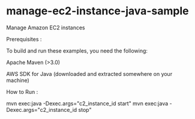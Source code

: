 # manage-ec2-instance-java-sample
Manage Amazon EC2 instances

Prerequisites :

To build and run these examples, you need the following:

Apache Maven (>3.0)

AWS SDK for Java (downloaded and extracted somewhere on your machine)


How to Run :

mvn exec:java  -Dexec.args="c2_instance_id start"
mvn exec:java  -Dexec.args="c2_instance_id stop"
